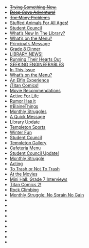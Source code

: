 - ~~[Trying Something New.](https://medium.com/tssm/trying-something-new-bcaa02437dfc?source=collection_detail----b4f9584fbc1-----35----------)~~
- ~~[Deep Cove Adventure!](https://medium.com/tssm/deep-cove-adventure-1d656573ad83?source=collection_detail----b4f9584fbc1-----34----------)~~
- ~~[Toe Many Problems](https://medium.com/tssm/toe-many-problems-67c9a26875c9?source=collection_detail----b4f9584fbc1-----33----------)~~
- [Stuffed Animals For All Ages!](https://medium.com/tssm/stuffed-animals-are-for-all-ages-1deb84da9063?source=collection_detail----b4f9584fbc1-----32----------)
- [Student Council](https://medium.com/tssm/student-council-1c7509a45fff?source=collection_detail----b4f9584fbc1-----31----------)
- [What’s New In The Library?](https://medium.com/tssm/whats-new-in-the-library-17e7a5e6d216?source=collection_detail----b4f9584fbc1-----30----------)
- [What’s on the Menu?](https://medium.com/tssm/whats-on-the-menu-efc6bf0ba4e0?source=collection_detail----b4f9584fbc1-----29----------)
- [Principal’s Message](https://medium.com/tssm/principals-message-6ed57d139356?source=collection_detail----b4f9584fbc1-----28----------)
- [Grade 8 Dinner](https://medium.com/tssm/grade-8-dinner-aa28f5358eca?source=collection_detail----b4f9584fbc1-----27----------)
- [LIBRARY NEWS!](https://medium.com/tssm/library-news-4570fba18934?source=collection_detail----b4f9584fbc1-----26----------)
- [Running Their Hearts Out](https://medium.com/tssm/running-their-hearts-out-ee3472b27aa6?source=collection_detail----b4f9584fbc1-----25----------)
- [SEEKING ENGINEERABLES](https://medium.com/tssm/seeking-engineerables-beea527801ff?source=collection_detail----b4f9584fbc1-----24----------)
- [In This Issue](https://medium.com/tssm/in-this-issue-b6c2b618a262?source=collection_detail----b4f9584fbc1-----23----------)
- [What’s on the Menu?](https://medium.com/tssm/whats-on-the-menu-a5a435c4dcb3?source=collection_detail----b4f9584fbc1-----22----------)
- [An Elfin Experience](https://medium.com/tssm/an-elfin-experience-a91bf748a1d5?source=collection_detail----b4f9584fbc1-----21----------)
- [¡Titan Comics!](https://medium.com/tssm/titan-comics-4342a9a56691?source=collection_detail----b4f9584fbc1-----20----------)
- [Movie Recommendations](https://medium.com/tssm/movie-recommendations-9f962e868f6e?source=collection_detail----b4f9584fbc1-----19----------)
- [Active For Life](https://medium.com/tssm/active-for-life-fc49eef25bfe?source=collection_detail----b4f9584fbc1-----18----------)
- [Rumor Has it](https://medium.com/tssm/rumor-has-it-f4efeffd532f?source=collection_detail----b4f9584fbc1-----17----------)
- [#BlaineThings](https://medium.com/tssm/blainethings-7639351aacbc?source=collection_detail----b4f9584fbc1-----16----------)
- [Monthly Struggles](https://medium.com/tssm/monthly-struggles-800c293cce7d?source=collection_detail----b4f9584fbc1-----15----------)
- [A Quick Message](https://medium.com/tssm/a-quick-message-874577d14b8?source=collection_detail----b4f9584fbc1-----14----------)
- [Library Update](https://medium.com/tssm/library-update-1a3c70b1c674?source=collection_detail----b4f9584fbc1-----13----------)
- [Templeton Sports](https://medium.com/tssm/templeton-sports-3d00708fa022?source=collection_detail----b4f9584fbc1-----12----------)
- [Winter Fun](https://medium.com/tssm/winter-fun-a548ec788573?source=collection_detail----b4f9584fbc1-----11----------)
- [Student Council](https://medium.com/tssm/student-council-c9af73810ae1?source=collection_detail----b4f9584fbc1-----10----------)
- [Templeton Gallery](https://medium.com/tssm/templeton-gallery-e1656a29a6b1?source=collection_detail----b4f9584fbc1-----9----------)
- [Cafeteria Menu](https://medium.com/tssm/cafeteria-menu-1e0302bba4f8?source=collection_detail----b4f9584fbc1-----8----------)
- [Student Council Update!](https://medium.com/tssm/student-council-update-d1593b428bb0?source=collection_detail----b4f9584fbc1-----7----------)
- [Monthly Struggle](https://medium.com/tssm/monthly-struggle-e8841cfe6768?source=collection_detail----b4f9584fbc1-----6----------)
- [Acting](https://medium.com/tssm/acting-d5ba63a6c7ea?source=collection_detail----b4f9584fbc1-----5----------)
- [To Trash or Not To Trash](https://medium.com/tssm/waste-disposal-a8fcf5edadf1?source=collection_detail----b4f9584fbc1-----4----------)
- [At the Movies](https://medium.com/tssm/at-the-movies-b59b0a13f233?source=collection_detail----b4f9584fbc1-----3----------)
- [Mini Hall: Grade 7 Interviews](https://medium.com/tssm/mini-hall-grade-7-interviews-492cceb9f282?source=collection_detail----b4f9584fbc1-----2----------)
- [Titan Comics 2!](https://medium.com/tssm/titan-comics-2-e4e6ae74135d?source=collection_detail----b4f9584fbc1-----1----------)
- [Rock Climbing](https://medium.com/tssm/rock-climbing-dccea12943f3?source=collection_detail----b4f9584fbc1-----0----------)
- [Monthly Struggle: No Sprain No Gain](https://medium.com/@templetonmagazine/26e0920a75fe?source=collection_detail----b4f9584fbc1-----0----------)
- []()
- []()
- []()
- []()
- []()
- []()
- []()
- []()
- []()
